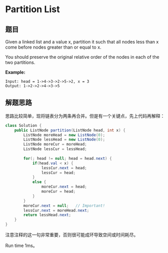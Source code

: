 # Partition List

## 题目

Given a linked list and a value x, partition it such that all nodes less than x come before nodes greater than or equal to x.

You should preserve the original relative order of the nodes in each of the two partitions.

**Example:**

```
Input: head = 1->4->3->2->5->2, x = 3
Output: 1->2->2->4->3->5
```

## 解题思路

思路比较简单，现将链表分为两条再合并。但是有一个关键点，先上代码再解释：

```java
class Solution {
    public ListNode partition(ListNode head, int x) {
        ListNode moreHead = new ListNode(0);
        ListNode lessHead = new ListNode(0);
        ListNode moreCur = moreHead;
        ListNode lessCur = lessHead;
        
        for(; head != null; head = head.next) {
            if(head.val < x) {
                lessCur.next = head;
                lessCur = head;
            }
            else {
                moreCur.next = head;
                moreCur = head;
            }
        }
        moreCur.next = null;   // Important!
        lessCur.next = moreHead.next;
        return lessHead.next;
    }
}
```

注意注释的这一句非常重要，否则很可能成环导致空间或时间耗尽。

Run time 1ms。